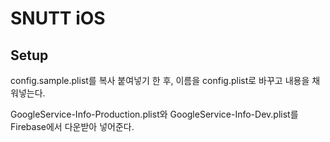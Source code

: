 # SNUTT iOS

## Setup

config.sample.plist를 복사 붙여넣기 한 후, 이름을 config.plist로 바꾸고 내용을 채워넣는다.

GoogleService-Info-Production.plist와 GoogleService-Info-Dev.plist를 Firebase에서 다운받아 넣어준다.
